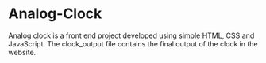 # Analog-Clock
Analog clock is a front end project developed using simple HTML, CSS and JavaScript.
The clock_output file contains the final output of the clock in the website.

